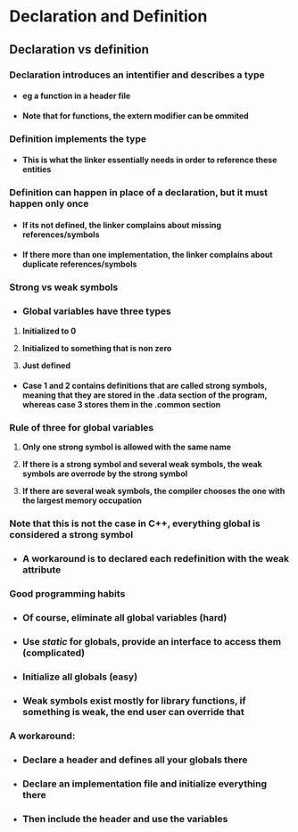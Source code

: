 # Declaration and Definition

## __Declaration vs definition__

### __Declaration introduces an intentifier and describes a type__

* #### eg __a function in a header file__

* __Note that for functions, the extern modifier can be ommited__

### __Definition implements the type__

* #### __This is what the linker essentially needs in order to reference these entities__

 ### __Definition can happen in place of a declaration, __but it must happen only once____

* #### If its not defined, the linker complains about missing references/symbols

* #### If there more than one implementation, the linker complains about duplicate references/symbols

### __Strong vs weak symbols__

* ### Global variables have three types

1) __Initialized to 0__

2) __Initialized to something that is non zero__

3) __Just defined__

* #### Case __1 and 2__ contains definitions that are called __strong symbols__, meaning that they are stored in the __.data__ section of the program, whereas case __3__ stores them in the __.common section__

### __Rule of three for global variables__

1) __Only one strong symbol is allowed with the same name__

2) __If there is a strong symbol and several weak symbols, the weak symbols are overrode by the strong symbol__

3) __If there are several weak symbols, the compiler chooses the one with the largest memory occupation__

### __Note that this is not the case in C++, everything global is considered a strong symbol__
* ### A workaround is to declared each redefinition with the __weak attribute__

### __Good programming habits__

* ### Of course, __eliminate all global variables__ (hard)

* ### Use ___static___ for globals, provide an interface to access them (complicated)

* ### __Initialize all globals__ (easy)

* ### Weak symbols exist mostly for __library functions__, if something is weak, the end user can override that

### __A workaround__:

* ### __Declare a header and defines all your globals there__
* ### __Declare an implementation file and initialize everything there__
* ### __Then include the header and use the variables__